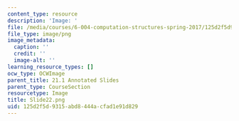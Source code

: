 ```yaml
---
content_type: resource
description: 'Image: '
file: /media/courses/6-004-computation-structures-spring-2017/125d2f5d9315abd8444acfad1e91d829_Slide22.png
file_type: image/png
image_metadata:
  caption: ''
  credit: ''
  image-alt: ''
learning_resource_types: []
ocw_type: OCWImage
parent_title: 21.1 Annotated Slides
parent_type: CourseSection
resourcetype: Image
title: Slide22.png
uid: 125d2f5d-9315-abd8-444a-cfad1e91d829
---
```

